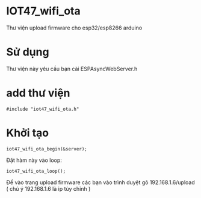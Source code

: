 # IOT47_wifi_ota
Thư viện upload firmware cho esp32/esp8266 arduino
# Sử dụng
Thư viện này yêu cầu bạn cài ESPAsyncWebServer.h
# add thư viện
```
#include "iot47_wifi_ota.h"
```
# Khởi tạo
```
iot47_wifi_ota_begin(&server);
```
Đặt hàm này vào loop:
```
iot47_wifi_ota_loop();
```
Để vào trang upload firmware các bạn vào trình duyệt gõ 192.168.1.6/upload ( chú ý 192.168.1.6 là ip tùy chỉnh )
